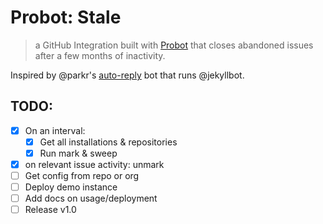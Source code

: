 # Probot: Stale

> a GitHub Integration built with [Probot](https://github.com/probot/probot) that closes abandoned issues after a few months of inactivity.

Inspired by @parkr's [auto-reply](https://github.com/parkr/auto-reply#optional-mark-and-sweep-stale-issues) bot that runs @jekyllbot.

## TODO:

- [x] On an interval:
  - [x] Get all installations & repositories
  - [x] Run mark & sweep
- [x] on relevant issue activity: unmark
- [ ] Get config from repo or org
- [ ] Deploy demo instance
- [ ] Add docs on usage/deployment
- [ ] Release v1.0
